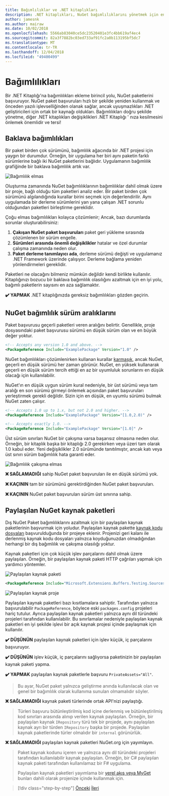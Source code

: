 ```yaml
---
title: Bağımlılıklar ve .NET kitaplıkları
description: .NET kitaplıkları, NuGet bağımlılıklarını yönetmek için en iyi yöntem önerileri.
author: jamesnk
ms.author: mairaw
ms.date: 10/02/2018
ms.openlocfilehash: 5566ab83040ce5dc23520401e3fc4bb619af4ec4
ms.sourcegitcommit: 82a3f7882bc03ed733af91fc2a0b113195bf5dc7
ms.translationtype: MT
ms.contentlocale: tr-TR
ms.lasthandoff: 12/04/2018
ms.locfileid: "49400499"
---
```

# <a name="dependencies"></a>Bağımlılıkları

Bir .NET Kitaplığı'na bağımlılıkları ekleme birincil yolu, NuGet paketlerini başvuruyor. NuGet paket başvuruları hızlı bir şekilde yeniden kullanmak ve önceden yazılı işlevselliğinden olanak sağlar, ancak uyuşmazlıkları .NET geliştiricileri için ortak bir kaynağı oldukları. Bağımlılıkları doğru şekilde yönetme, diğer .NET kitaplıkları değişiklikleri .NET Kitaplığı ' nıza kesilmesini önlemek önemlidir ve tersi!

## <a name="diamond-dependencies"></a>Baklava bağımlılıkları

Bir paket birden çok sürümünü, bağımlılık ağacında bir .NET projesi için yaygın bir durumdur. Örneğin, bir uygulama her biri aynı paketin farklı sürümlerine bağlı iki NuGet paketlerini bağlıdır. Uygulamanın bağımlılık grafiğinde bir baklava bağımlılık artık var.

![Bağımlılık elmas](./media/dependencies/diamond-dependency.png "bağımlılık elmas")

Oluşturma zamanında NuGet bağımlılıklarının bağımlılıklar dahil olmak üzere bir proje, bağlı olduğu tüm paketleri analiz eder. Bir paket birden çok sürümünü algılandığında kurallar birini seçmek için değerlendirilir. Aynı uygulamada bir derleme sürümlerini yan yana çalışan .NET sorunlu olduğundan paketleri birleştirme gereklidir.

Çoğu elmas bağımlılıkları kolayca çözümlenir; Ancak, bazı durumlarda sorunlar oluşturabilirsiniz:

1. **Çakışan NuGet paket başvuruları** paket geri yükleme sırasında çözümlenen bir sürüm engelle.
2. **Sürümleri arasında önemli değişiklikler** hatalar ve özel durumlar çalışma zamanında neden olur.
3. **Paket derleme tanımlayıcı ada**, derleme sürümü değişti ve uygulamanız .NET Framework üzerinde çalışıyor. Derleme bağlama yeniden yönlendirmeleri gereklidir.

Paketleri ne olacağını bilmeniz mümkün değildir kendi birlikte kullanılır. Kitaplığınızı bozucu bir baklava bağımlılık olasılığını azaltmak için en iyi yolu, bağımlı paketlerin sayısını en aza sağlamaktır.

**✔️ YAPMAK** .NET kitaplığınızda gereksiz bağımlılıkları gözden geçirin.

## <a name="nuget-dependency-version-ranges"></a>NuGet bağımlılık sürüm aralıklarını

Paket başvurusu geçerli paketleri veren aralığını belirtir. Genellikle, proje dosyasındaki paket başvurusu sürümü en düşük sürüm olan ve en büyük değer yoktur.

```xml
<!-- Accepts any version 1.0 and above. -->
<PackageReference Include="ExamplePackage" Version="1.0" />
```

NuGet bağımlılıkları çözümlenirken kullanan kurallar [karmaşık](/nuget/consume-packages/dependency-resolution), ancak NuGet, geçerli en düşük sürümü her zaman görünür. NuGet, en yüksek kullanarak geçerli en düşük sürüm tercih ettiği en az bir uyumluluk sorunlarını en düşük olacağı için kullanılabilir.

NuGet'ın en düşük uygun sürüm kural nedeniyle, bir üst sürümü veya tam aralığı en son sürümü girmeyi önlemek açısından paket başvuruları yerleştirmek gerekli değildir. Sizin için en düşük, en uyumlu sürümü bulmak NuGet zaten çalışır.

```xml
<!-- Accepts 1.0 up to 1.x, but not 2.0 and higher. -->
<PackageReference Include="ExamplePackage" Version="[1.0,2.0)" />

<!-- Accepts exactly 1.0. -->
<PackageReference Include="ExamplePackage" Version="[1.0]" />
```

Üst sürüm sınırları NuGet bir çakışma varsa başarısız olmasına neden olur. Örneğin, bir kitaplık başka bir kitaplığı 2.0 gerekirken veya üzeri tam olarak 1.0 kabul eder. Yeni değişiklikler 2.0 sürümünde tanıtılmıştır, ancak katı veya üst sınırı sürüm bağımlılık hata garanti eder.

![Bağımlılık çakışma elmas](./media/dependencies/diamond-dependency-conflict.png "bağımlılık çakışma elmas")

**❌ SAĞLAMADIĞI** sahip NuGet paket başvuruları ile en düşük sürümü yok.

**❌ KAÇININ** tam bir sürümünü gerektirdiğinden NuGet paket başvuruları.

**❌ KAÇININ** NuGet paket başvuruları sürüm üst sınırına sahip.

## <a name="nuget-shared-source-packages"></a>Paylaşılan NuGet kaynak paketleri

Dış NuGet Paket bağımlılıklarını azaltmak için bir paylaşılan kaynak paketlerinin başvurmak için yoludur. Paylaşılan kaynak pakette [kaynak kodu dosyaları](/nuget/reference/nuspec#including-content-files) başvurulduğunda bir projeye eklenir. Projenizi geri kalanı ile derlenmiş kaynak kodu dosyaları yalnızca koyduğunuzdan olmadığından herhangi bir dış bağımlılık ve çakışma olasılığı yoktur.

Kaynak paketleri için çok küçük işlev parçalarını dahil olmak üzere paylaşılan. Örneğin, bir paylaşılan kaynak paketi HTTP çağrıları yapmak için yardımcı yöntemler.

![Paylaşılan kaynak paketi](./media/dependencies/shared-source-package.png "paylaşılan kaynak paketi")

```xml
<PackageReference Include="Microsoft.Extensions.Buffers.Testing.Sources" PrivateAssets="All" Version="1.0" />
```

![Paylaşılan kaynak proje](./media/dependencies/shared-source-project.png "paylaşılan kaynak proje")

Paylaşılan kaynak paketleri bazı kısıtlamalara sahiptir. Tarafından yalnızca başvurulabilir `PackageReference`, böylece eski `packages.config` projeleri hariç tutulur. Ayrıca paylaşılan kaynak paketleri yalnızca aynı dil türündeki projeleri tarafından kullanılabilir. Bu sınırlamalar nedeniyle paylaşılan kaynak paketleri en iyi şekilde işlevi bir açık kaynak projesi içinde paylaşmak için kullanılır.

**✔️ DÜŞÜNÜN** paylaşılan kaynak paketleri için işlev küçük, iç parçalarını başvuruyor.

**✔️ DÜŞÜNÜN** işlev küçük, iç parçalarını sağlıyorsa paketinizin bir paylaşılan kaynak paketi yapma.

**✔️ YAPMAK** paylaşılan kaynak paketlerle başvuru `PrivateAssets="All"`.

> Bu ayar, NuGet paket yalnızca geliştirme anında kullanılacak olan ve genel bir bağımlılık olarak kullanıma sunulan olmamalıdır söyler.

**❌ SAĞLAMADIĞI** kaynak paketi türlerinde ortak API'nizi paylaştığı.

> Türleri başvuru bütünleştirilmiş kod içine derlenmiş ve bütünleştirilmiş kod sınırları arasında alınıp verilen kaynak paylaşılan. Örneğin, bir paylaşılan kaynak `IRepository` türü tek bir projede, aynı paylaşılan kaynak ayrı bir türden `IRepository` başka bir projede. Paylaşılan kaynak paketlerinde türler olmalıdır bir `internal` görünürlük.

**❌ SAĞLAMADIĞI** paylaşılan kaynak paketleri NuGet.org için yayımlayın.

> Paket kaynak kodunu içeren ve yalnızca aynı dil türündeki projeleri tarafından kullanılabilir kaynak paylaşılan. Örneğin, bir C# paylaşılan kaynak paketi tarafından kullanılamaz bir F# uygulama.
>
> Paylaşılan kaynak paketleri yayımlama bir [yerel akış veya MyGet](./publish-nuget-package.md) bunları dahili olarak projenize içinde kullanmak için.

>[!div class="step-by-step"]
>[Önceki](nuget.md)
>[İleri](sourcelink.md)